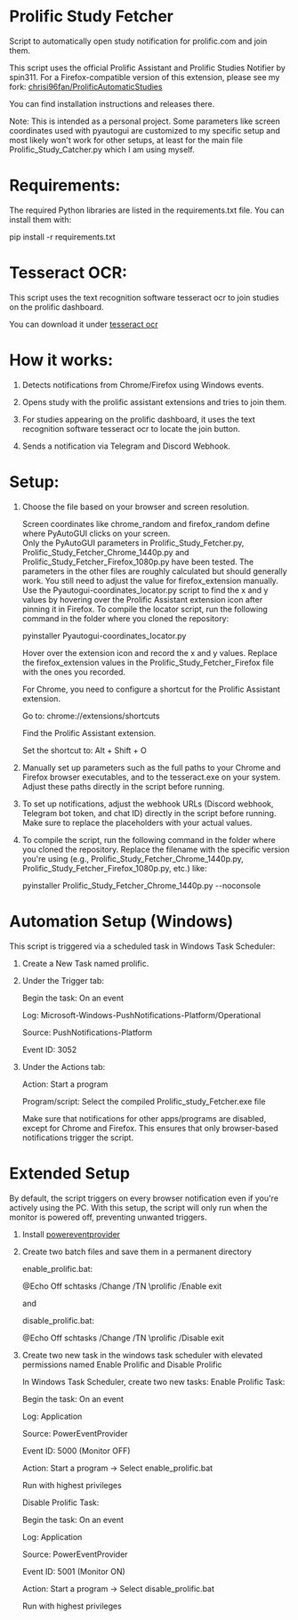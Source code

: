 # Prolific Study Fetcher
   
Script to automatically open study notification for prolific.com and join them.

This script uses the official Prolific Assistant and Prolific Studies Notifier by spin311. 
For a Firefox-compatible version of this extension, please see my fork: [chrisi96fan/ProlificAutomaticStudies](https://github.com/chrisi96fan/ProlificAutomaticStudies)

You can find installation instructions and releases there.

Note: This is intended as a personal project. Some parameters like screen coordinates used with pyautogui are customized to my specific setup and most likely won't work for other setups, at least for the main file Prolific_Study_Catcher.py which I am using myself.

# Requirements: 

The required Python libraries are listed in the requirements.txt file. You can install them with:

pip install -r requirements.txt

# Tesseract OCR:

This script uses the text recognition software tesseract ocr to join studies on the prolific dashboard.

You can download it under [tesseract ocr](https://github.com/tesseract-ocr/tesseract)


# How it works:

1. Detects notifications from Chrome/Firefox using Windows events.

2. Opens study with the prolific assistant extensions and tries to join them.

3. For studies appearing on the prolific dashboard, it uses the text recognition software tesseract ocr to locate the join button.

4. Sends a notification via Telegram and Discord Webhook.


# Setup:
1. Choose the file based on your browser and screen resolution.

   Screen coordinates like chrome_random and firefox_random define where PyAutoGUI clicks on your screen.  
   Only the PyAutoGUI parameters in Prolific_Study_Fetcher.py, Prolific_Study_Fetcher_Chrome_1440p.py and Prolific_Study_Fetcher_Firefox_1080p.py have been tested. The parameters in the other files are roughly calculated but should generally work.
   You still need to adjust the value for firefox_extension manually.
   Use the Pyautogui-coordinates_locator.py script to find the x and y values by hovering over the Prolific Assistant extension icon after pinning it in Firefox.
   To compile the locator script, run the following command in the folder where you cloned the repository:

   pyinstaller Pyautogui-coordinates_locator.py

   Hover over the extension icon and record the x and y values.
   Replace the firefox_extension values in the Prolific_Study_Fetcher_Firefox file with the ones you recorded.

   For Chrome, you need to configure a shortcut for the Prolific Assistant extension.

   Go to: chrome://extensions/shortcuts

   Find the Prolific Assistant extension.

   Set the shortcut to: Alt + Shift + O

2. Manually set up parameters such as the full paths to your Chrome and Firefox browser executables, and to the tesseract.exe 
   on your system. Adjust these paths directly in the script before running.

3. To set up notifications, adjust the webhook URLs (Discord webhook, Telegram bot token, and chat ID) directly in the script 
   before running.
   Make sure to replace the placeholders with your actual values.

3. To compile the script, run the following command in the folder where you cloned the repository. 
   Replace the filename with the specific version you're using (e.g., Prolific_Study_Fetcher_Chrome_1440p.py, Prolific_Study_Fetcher_Firefox_1080p.py, etc.) like:

   pyinstaller Prolific_Study_Fetcher_Chrome_1440p.py --noconsole


# Automation Setup (Windows)

This script is triggered via a scheduled task in Windows Task Scheduler:

1. Create a New Task named prolific.
   
2. Under the Trigger tab:

   Begin the task: On an event

   Log: Microsoft-Windows-PushNotifications-Platform/Operational

   Source: PushNotifications-Platform

   Event ID: 3052

3. Under the Actions tab:

   Action: Start a program

   Program/script: Select the compiled Prolific_study_Fetcher.exe file

   Make sure that notifications for other apps/programs are disabled, except for Chrome and Firefox. This ensures that only browser-based notifications trigger the script.


# Extended Setup

By default, the script triggers on every browser notification even if you're actively using the PC.
With this setup, the script will only run when the monitor is powered off, preventing unwanted triggers.

1. Install [powereventprovider](https://github.com/hirschmann/powereventprovider)

2. Create two batch files and save them in a permanent directory

   enable_prolific.bat:
   
   @Echo Off
   schtasks /Change /TN \prolific /Enable
   exit
   
   and
   
   disable_prolific.bat:
   
   
   @Echo Off
   schtasks /Change /TN \prolific /Disable
   exit

3. Create two new task in the windows task scheduler with elevated permissions named Enable Prolific and Disable Prolific

   In Windows Task Scheduler, create two new tasks:
      Enable Prolific Task:
      
      Begin the task: On an event
      
      Log: Application
      
      Source: PowerEventProvider
      
      Event ID: 5000 (Monitor OFF)
      
      Action: Start a program → Select enable_prolific.bat
      
      Run with highest privileges
      


      Disable Prolific Task:
      
      Begin the task: On an event
      
      Log: Application
      
      Source: PowerEventProvider
      
      Event ID: 5001 (Monitor ON)
      
      Action: Start a program → Select disable_prolific.bat
      
      Run with highest privileges
      

